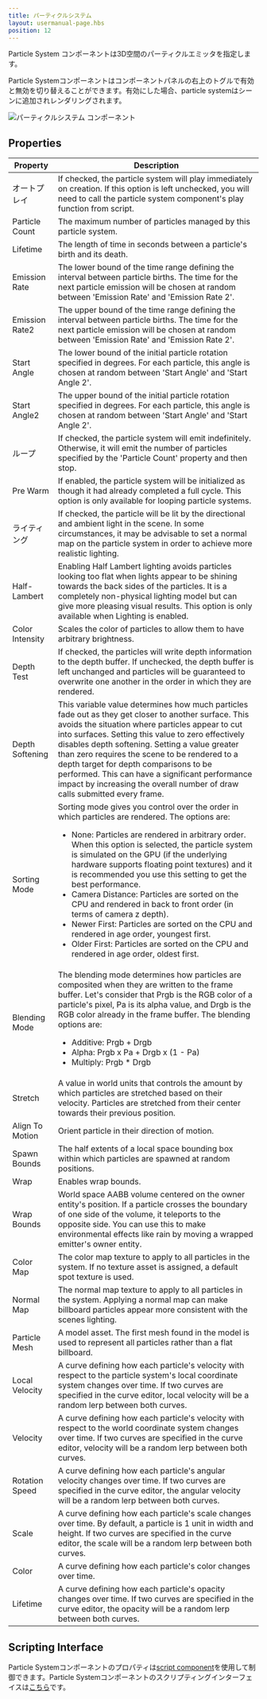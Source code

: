 ```yaml
---
title: パーティクルシステム
layout: usermanual-page.hbs
position: 12
---
```


Particle System コンポーネントは3D空間のパーティクルエミッタを指定します。

Particle Systemコンポーネントはコンポーネントパネルの右上のトグルで有効と無効を切り替えることができます。有効にした場合、particle systemはシーンに追加されレンダリングされます。

![パーティクルシステム コンポーネント][1]

## Properties

| Property        | Description |
|-----------------|-------------|
| オートプレイ       | If checked, the particle system will play immediately on creation. If this option is left unchecked, you will need to call the particle system component's play function from script. |
| Particle Count  | The maximum number of particles managed by this particle system. |
| Lifetime        | The length of time in seconds between a particle's birth and its death. |
| Emission Rate   | The lower bound of the time range defining the interval between particle births. The time for the next particle emission will be chosen at random between 'Emission Rate' and 'Emission Rate 2'. |
| Emission Rate2  | The upper bound of the time range defining the interval between particle births. The time for the next particle emission will be chosen at random between 'Emission Rate' and 'Emission Rate 2'. |
| Start Angle     | The lower bound of the initial particle rotation specified in degrees. For each particle, this angle is chosen at random between 'Start Angle' and 'Start Angle 2'. |
| Start Angle2    | The upper bound of the initial particle rotation specified in degrees. For each particle, this angle is chosen at random between 'Start Angle' and 'Start Angle 2'. |
| ループ            | If checked, the particle system will emit indefinitely. Otherwise, it will emit the number of particles specified by the 'Particle Count' property and then stop. |
| Pre Warm        | If enabled, the particle system will be initialized as though it had already completed a full cycle. This option is only available for looping particle systems. |
| ライティング        | If checked, the particle will be lit by the directional and ambient light in the scene. In some circumstances, it may be advisable to set a normal map on the particle system in order to achieve more realistic lighting. |
| Half-Lambert    | Enabling Half Lambert lighting avoids particles looking too flat when lights appear to be shining towards the back sides of the particles. It is a completely non-physical lighting model but can give more pleasing visual results. This option is only available when Lighting is enabled. |
| Color Intensity | Scales the color of particles to allow them to have arbitrary brightness. |
| Depth Test      | If checked, the particles will write depth information to the depth buffer. If unchecked, the depth buffer is left unchanged and particles will be guaranteed to overwrite one another in the order in which they are rendered. |
| Depth Softening | This variable value determines how much particles fade out as they get closer to another surface. This avoids the situation where particles appear to cut into surfaces. Setting this value to zero effectively disables depth softening. Setting a value greater than zero requires the scene to be rendered to a depth target for depth comparisons to be performed. This can have a significant performance impact by increasing the overall number of draw calls submitted every frame. |
| Sorting Mode    | Sorting mode gives you control over the order in which particles are rendered. The options are: <ul><li>None: Particles are rendered in arbitrary order. When this option is selected, the particle system is simulated on the GPU (if the underlying hardware supports floating point textures) and it is recommended you use this setting to get the best performance.</li><li>Camera Distance: Particles are sorted on the CPU and rendered in back to front order (in terms of camera z depth).</li><li>Newer First: Particles are sorted on the CPU and rendered in age order, youngest first.</li><li>Older First: Particles are sorted on the CPU and rendered in age order, oldest first.</li></ul> |
| Blending Mode   | The blending mode determines how particles are composited when they are written to the frame buffer. Let's consider that Prgb is the RGB color of a particle's pixel, Pa is its alpha value, and Drgb is the RGB color already in the frame buffer. The blending options are: <ul><li>Additive: Prgb + Drgb</li><li>Alpha: Prgb x Pa + Drgb x (1 - Pa)</li><li>Multiply: Prgb * Drgb</li></ul> |
| Stretch         | A value in world units that controls the amount by which particles are stretched based on their velocity. Particles are stretched from their center towards their previous position. |
| Align To Motion | Orient particle in their direction of motion. |
| Spawn Bounds    | The half extents of a local space bounding box within which particles are spawned at random positions. |
| Wrap            | Enables wrap bounds. |
| Wrap Bounds     | World space AABB volume centered on the owner entity's position. If a particle crosses the boundary of one side of the volume, it teleports to the opposite side. You can use this to make environmental effects like rain by moving a wrapped emitter's owner entity. |
| Color Map       | The color map texture to apply to all particles in the system. If no texture asset is assigned, a default spot texture is used. |
| Normal Map      | The normal map texture to apply to all particles in the system. Applying a normal map can make billboard particles appear more consistent with the scenes lighting. |
| Particle Mesh   | A model asset. The first mesh found in the model is used to represent all particles rather than a flat billboard. |
| Local Velocity  | A curve defining how each particle's velocity with respect to the particle system's local coordinate system changes over time. If two curves are specified in the curve editor, local velocity will be a random lerp between both curves. |
| Velocity        | A curve defining how each particle's velocity with respect to the world coordinate system changes over time. If two curves are specified in the curve editor, velocity will be a random lerp between both curves. |
| Rotation Speed  | A curve defining how each particle's angular velocity changes over time. If two curves are specified in the curve editor, the angular velocity will be a random lerp between both curves. |
| Scale           | A curve defining how each particle's scale changes over time. By default, a particle is 1 unit in width and height. If two curves are specified in the curve editor, the scale will be a random lerp between both curves. |
| Color           | A curve defining how each particle's color changes over time. |
| Lifetime        | A curve defining how each particle's opacity changes over time. If two curves are specified in the curve editor, the opacity will be a random lerp between both curves. |

## Scripting Interface

Particle Systemコンポーネントのプロパティは[script component][2]を使用して制御できます。Particle Systemコンポーネントのスクリプティングインターフェイスは[こちら][3]です。

[1]: /images/user-manual/scenes/components/component-particle-system.png
[2]: /user-manual/packs/components/script
[3]: /api/pc.ParticleSystemComponent.html
